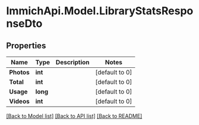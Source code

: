 # ImmichApi.Model.LibraryStatsResponseDto

## Properties

Name | Type | Description | Notes
------------ | ------------- | ------------- | -------------
**Photos** | **int** |  | [default to 0]
**Total** | **int** |  | [default to 0]
**Usage** | **long** |  | [default to 0]
**Videos** | **int** |  | [default to 0]

[[Back to Model list]](../README.md#documentation-for-models) [[Back to API list]](../README.md#documentation-for-api-endpoints) [[Back to README]](../README.md)

